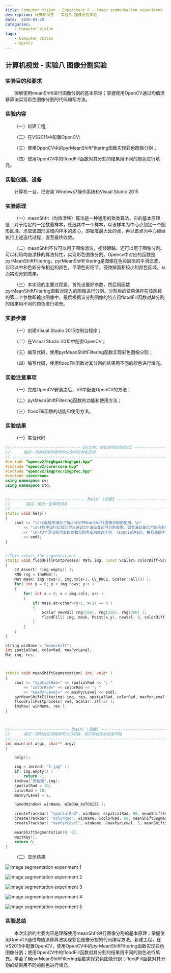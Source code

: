 ```yaml
---
title: Computer Vision - Experiment 8 - Image segmentation experiment
description: 计算机视觉 - 实验八 图像分割实验
date: '2020-04-20'
categories:
    - Computer Vision
tags:
    - Computer Vision
    - OpenCV
---
```


## 计算机视觉 - 实验八 图像分割实验

### 实验目的和要求

&emsp;&emsp;理解使用meanShfit进行图像分割的基本原理；掌握使用OpenCV通过均值漂移算法实现彩色图像分割的代码编写方法。

### 实验内容

&emsp;&emsp;（一）新建工程;

&emsp;&emsp;（二）在VS2015中配置OpenCV;

&emsp;&emsp;（三）使用OpenCV中的pyrMeanShiftFiltering函数实现彩色图像分割；

&emsp;&emsp;（四）使用OpenCV中的floodFill函数对其分割的结果用不同的颜色进行填充。

### 实验仪器、设备

&emsp;&emsp;计算机一台，已安装 Windows7操作系统和Visual Studio 2015

### 实验原理

&emsp;&emsp;（一）meanShfit（均值漂移）算法是一种通用的聚类算法，它的基本原理是：对于给定的一定数量样本，任选其中一个样本，以该样本为中心点划定一个圆形区域，求取该圆形区域内样本的质心，即密度最大处的点，再以该点为中心继续执行上述迭代过程，直至最终收敛。

&emsp;&emsp;（二）meanShfit不仅可以用于图像滤波，视频跟踪，还可以用于图像分割。可以利用均值漂移的算法特性，实现彩色图像分割。Opencv中对应的函数是pyrMeanShiftFiltering。pyrMeanShiftFiltering是图像在色彩层面的平滑滤波，它可以中和色彩分布相近的颜色，平滑色彩细节，侵蚀掉面积较小的颜色区域，从而实现分割效果。

&emsp;&emsp;（三）本实验的主要过程是，首先设置好参数，然后用函数pyrMeanShiftFiltering函数对输入的图像进行分割。分割后的结果保存在该函数的第二个参数即输出图像中，最后根据该分割图像的特点用floodFill函数对其分割的结果用不同的颜色进行填充。

### 实验步骤

&emsp;&emsp;（一）创建Visual Studio 2015控制台程序；

&emsp;&emsp;（二）在Visual Studio 2015中配置OpenCV；

&emsp;&emsp;（三）编写代码，使用pyrMeanShiftFiltering函数实现彩色图像分割；

&emsp;&emsp;（四）编写代码，使用floodFill函数对其分割的结果用不同的颜色进行填充。

### 实验注意事项

&emsp;&emsp;（一）完成OpenCV安装之后，VS中配置OpenCV的方法；

&emsp;&emsp;（二）pyrMeanShiftFiltering函数的功能和使用方法；

&emsp;&emsp;（三）floodFill函数的功能和使用方法。

### 实验结果

&emsp;&emsp;（一）实验代码

```cpp
//-------------------------------【头文件、命名空间包含部分】----------------------------
//		描述：包含程序所使用的头文件和命名空间
//-------------------------------------------------------------------------------------
#include "opencv2/highgui/highgui.hpp"
#include "opencv2/core/core.hpp"
#include "opencv2/imgproc/imgproc.hpp"
#include <iostream>
using namespace cv;
using namespace std;


//---------------------------------【help( )函数】--------------------------------------
//		 描述：输出一些帮助信息
//-------------------------------------------------------------------------------------
static void help()
{
	cout << "\n\t此程序演示了OpenCV中MeanShift图像分割的使用。\n"
		<< "\n\t程序运行后我们可以通过3个滑动条调节分割效果。调节滑动条后可能会有些许卡顿，请耐心等待\n"
		<< "\n\t3个滑动条代表的参数分别为空间窗的半径 （spatialRad）、色彩窗的半径（colorRad）、最大图像金字塔级别（maxPyrLevel）\n"
		<< endl;
}


//This colors the segmentations
static void floodFillPostprocess( Mat& img, const Scalar& colorDiff=Scalar::all(1) )
{
	CV_Assert( !img.empty() );
	RNG rng = theRNG();
	Mat mask( img.rows+2, img.cols+2, CV_8UC1, Scalar::all(0) );
	for( int y = 0; y < img.rows; y++ )
	{
		for( int x = 0; x < img.cols; x++ )
		{
			if( mask.at<uchar>(y+1, x+1) == 0 )
			{
				Scalar newVal( rng(256), rng(256), rng(256) );
				floodFill( img, mask, Point(x,y), newVal, 0, colorDiff, colorDiff );
			}
		}
	}
}

string winName = "meanshift";
int spatialRad, colorRad, maxPyrLevel;
Mat img, res;



static void meanShiftSegmentation( int, void* )
{
	cout << "spatialRad=" << spatialRad << "; "
		<< "colorRad=" << colorRad << "; "
		<< "maxPyrLevel=" << maxPyrLevel << endl;
	pyrMeanShiftFiltering( img, res, spatialRad, colorRad, maxPyrLevel );
	floodFillPostprocess( res, Scalar::all(2) );
	imshow( winName, res );
}



//--------------------------【main( )函数】--------------------------------------------
//		描述：控制台应用程序的入口函数，我们的程序从这里开始
//------------------------------------------------------------------------------------
int main(int argc, char** argv)
{

	help();

	img = imread( "1.jpg" );
	if( img.empty() )
		return -1;
	imshow("原始图",img);
	spatialRad = 10;
	colorRad = 10;
	maxPyrLevel = 1;

	namedWindow( winName, WINDOW_AUTOSIZE );

	createTrackbar( "spatialRad", winName, &spatialRad, 80, meanShiftSegmentation );
	createTrackbar( "colorRad", winName, &colorRad, 60, meanShiftSegmentation );
	createTrackbar( "maxPyrLevel", winName, &maxPyrLevel, 5, meanShiftSegmentation );

	meanShiftSegmentation(0, 0);
	waitKey();
	return 0;
}
```

&emsp;&emsp;（二）显示结果

![Image segmentation experiment 1](https://raw.githubusercontent.com/JavenJin/blog-image/master/content/post/Campus%20Projects/Computer%20Vision/Experiment%2008%20Image%20segmentation%20experiment/image-segmentation-experimet1.png)

![Image segmentation experiment 2](https://raw.githubusercontent.com/JavenJin/blog-image/master/content/post/Campus%20Projects/Computer%20Vision/Experiment%2008%20Image%20segmentation%20experiment/image-segmentation-experimet2.png)

![Image segmentation experiment 3](https://raw.githubusercontent.com/JavenJin/blog-image/master/content/post/Campus%20Projects/Computer%20Vision/Experiment%2008%20Image%20segmentation%20experiment/image-segmentation-experimet3.png)

![Image segmentation experiment 4](https://raw.githubusercontent.com/JavenJin/blog-image/master/content/post/Campus%20Projects/Computer%20Vision/Experiment%2008%20Image%20segmentation%20experiment/image-segmentation-experimet4.png)

![Image segmentation experiment 5](https://raw.githubusercontent.com/JavenJin/blog-image/master/content/post/Campus%20Projects/Computer%20Vision/Experiment%2008%20Image%20segmentation%20experiment/image-segmentation-experimet5.png)

### 实验总结

&emsp;&emsp;本次实验的主要内容是理解使用meanShfit进行图像分割的基本原理；掌握使用OpenCV通过均值漂移算法实现彩色图像分割的代码编写方法。新建工程，在VS2015中配置OpenCV，使用OpenCV中的pyrMeanShiftFiltering函数实现彩色图像分割；使用OpenCV中的floodFill函数对其分割的结果用不同的颜色进行填充。学会了用pyrMeanShiftFiltering函数实现彩色图像分割；floodFill函数对其分割的结果用不同的颜色进行填充。